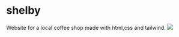 # shelby
Website for a local coffee shop made with html,css and tailwind.
![](https://github.com/weller7/shelby/blob/main/shelby.gif)
